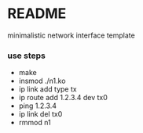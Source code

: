 # README #

minimalistic network interface template


### use steps ###
* make
* insmod ./n1.ko
* ip link add type tx
* ip route add 1.2.3.4 dev tx0
* ping 1.2.3.4
* ip link del tx0
* rmmod n1
